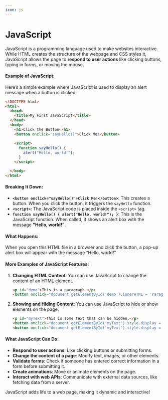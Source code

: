 ```yaml
---
icon: js
---
```


# JavaScript

JavaScript is a programming language used to make websites interactive. While HTML creates the structure of the webpage and CSS styles it, JavaScript allows the page to **respond to user actions** like clicking buttons, typing in forms, or moving the mouse.

#### Example of JavaScript:

Here’s a simple example where JavaScript is used to display an alert message when a button is clicked:

```html
<!DOCTYPE html>
<html>
  <head>
    <title>My First JavaScript</title>
  </head>
  <body>
    <h1>Click the Button</h1>
    <button onclick="sayHello()">Click Me!</button>

    <script>
      function sayHello() {
        alert("Hello, world!");
      }
    </script>

  </body>
</html>
```

#### Breaking It Down:

* **`<button onclick="sayHello()">Click Me!</button>`**: This creates a button. When you click the button, it triggers the `sayHello` function.
* **`<script>`**: The JavaScript code is placed inside the `<script>` tag.
* **`function sayHello() { alert("Hello, world!"); }`**: This is the JavaScript function. When called, it shows an alert box with the message **"Hello, world!"**.

#### What Happens:

When you open this HTML file in a browser and click the button, a pop-up alert box will appear with the message “Hello, world!”

#### More Examples of JavaScript Features:

1.  **Changing HTML Content**: You can use JavaScript to change the content of an HTML element.

    ```html
    <p id="demo">This is a paragraph.</p>
    <button onclick="document.getElementById('demo').innerHTML = 'Paragraph changed!'">Change Text</button>
    ```
2.  **Showing and Hiding Content**: You can use JavaScript to hide or show elements on the page.

    ```html
    <p id="myText">This is some text that can be hidden.</p>
    <button onclick="document.getElementById('myText').style.display = 'none'">Hide</button>
    <button onclick="document.getElementById('myText').style.display = 'block'">Show</button>
    ```

#### What JavaScript Can Do:

* **Respond to user actions**: Like clicking buttons or submitting forms.
* **Change the content of a page**: Modify text, images, or other elements.
* **Validate forms**: Check if someone has entered correct information in a form before submitting it.
* **Create animations**: Move or animate elements on the page.
* **Interact with web APIs**: Communicate with external data sources, like fetching data from a server.

JavaScript adds life to a web page, making it dynamic and interactive!
